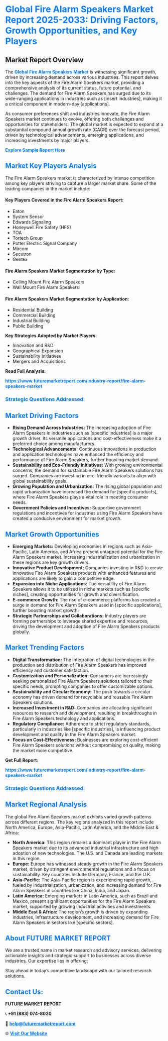 <h1 style="color: #007BFF;">Global Fire Alarm Speakers Market Report 2025-2033: Driving Factors, Growth Opportunities, and Key Players</h1>

<section id="overview">
<h2>Market Report Overview</h2>
<p>The <a href="https://www.futuremarketreport.com/industry-report/fire-alarm-speakers-market" style="color: #007BFF; text-decoration: none;"><strong>Global Fire Alarm Speakers Market</strong></a> is witnessing significant growth, driven by increasing demand across various industries. This report delves into the key aspects of the Fire Alarm Speakers market, providing a comprehensive analysis of its current status, future potential, and challenges. The demand for Fire Alarm Speakers has surged due to its wide-ranging applications in industries such as [insert industries], making it a critical component in modern-day [applications].</p>
<p>As consumer preferences shift and industries innovate, the Fire Alarm Speakers market continues to evolve, offering both challenges and opportunities for stakeholders. The global market is expected to expand at a substantial compound annual growth rate (CAGR) over the forecast period, driven by technological advancements, emerging applications, and increasing investments by major players.</p>
</section>

<section id="overview">
<p><a href="https://www.futuremarketreport.com/request-sample/reportId=87945" style="color: #007BFF; text-decoration: none;"><strong>Explore Sample Report Here</strong></a></p>
</section>

<section id="key-players">
<h2 style="color: #007BFF;">Market Key Players Analysis</h2>
<p>The Fire Alarm Speakers market is characterized by intense competition among key players striving to capture a larger market share. Some of the leading companies in the market include:</p>
<h4>Key Players Covered in the Fire Alarm Speakers Report:</h4>
<ul><li>Eaton</li><li>System Sensor</li><li>Edwards Signaling</li><li>Honeywell Fire Safety (HFS)</li><li>TOA</li><li>Tortech Group</li><li>Potter Electric Signal Company</li><li>Mircom</li><li>Secutron</li><li>Gentex</li></ul>
<h4>Fire Alarm Speakers Market Segmentation by Type:</h4>
<ul><li>Ceiling Mount Fire Alarm Speakers</li><li>Wall Mount Fire Alarm Speakers</li></ul>

<h4>Fire Alarm Speakers Market Segmentation by Application:</h4>
<ul><li>Residential Building</li><li>Commercial Building</li><li>Industrial Building</li><li>Public Building</li></ul>
<p><strong>Key Strategies Adopted by Market Players:</strong></p>
<ul>
<li>Innovation and R&D</li>
<li>Geographical Expansion</li>
<li>Sustainability Initiatives</li>
<li>Mergers and Acquisitions</li>
</ul>
</section>

<section>
<p><strong>Read Full Analysis: </strong></p><a href="https://www.futuremarketreport.com/industry-report/fire-alarm-speakers-market" style="color: #007BFF; text-decoration: none;"><strong>https://www.futuremarketreport.com/industry-report/fire-alarm-speakers-market</strong></a>
<h3 style="color: #007BFF;">Strategic Questions Addressed:</h3>
</section>

<section id="driving-factors">
<h2 style="color: #007BFF;">Market Driving Factors</h2>
<ul>
<li><strong>Rising Demand Across Industries:</strong> The increasing adoption of Fire Alarm Speakers in industries such as [specific industries] is a major growth driver. Its versatile applications and cost-effectiveness make it a preferred choice among manufacturers.</li>
<li><strong>Technological Advancements:</strong> Continuous innovations in production and application technologies have enhanced the efficiency and performance of Fire Alarm Speakers, further boosting market demand.</li>
<li><strong>Sustainability and Eco-Friendly Initiatives:</strong> With growing environmental concerns, the demand for sustainable Fire Alarm Speakers solutions has surged. Companies are investing in eco-friendly variants to align with global sustainability goals.</li>
<li><strong>Growing Population and Urbanization:</strong> The rising global population and rapid urbanization have increased the demand for [specific products], where Fire Alarm Speakers plays a vital role in meeting consumer needs.</li>
<li><strong>Government Policies and Incentives:</strong> Supportive government regulations and incentives for industries using Fire Alarm Speakers have created a conducive environment for market growth.</li>
</ul>
</section>

<section id="growth-opportunities">
<h2 style="color: #007BFF;">Market Growth Opportunities</h2>
<ul>
<li><strong>Emerging Markets:</strong> Developing economies in regions such as Asia-Pacific, Latin America, and Africa present untapped potential for the Fire Alarm Speakers market. Increasing industrialization and urbanization in these regions are key growth drivers.</li>
<li><strong>Innovative Product Development:</strong> Companies investing in R&D to create innovative Fire Alarm Speakers products with enhanced features and applications are likely to gain a competitive edge.</li>
<li><strong>Expansion into Niche Applications:</strong> The versatility of Fire Alarm Speakers allows it to be utilized in niche markets such as [specific niches], creating opportunities for growth and diversification.</li>
<li><strong>E-commerce Growth:</strong> The rise of e-commerce platforms has created a surge in demand for Fire Alarm Speakers used in [specific applications], further boosting market growth.</li>
<li><strong>Strategic Partnerships and Collaborations:</strong> Industry players are forming partnerships to leverage shared expertise and resources, driving the development and adoption of Fire Alarm Speakers products globally.</li>
</ul>
</section>

<section id="trending-factors">
<h2 style="color: #007BFF;">Market Trending Factors</h2>
<ul>
<li><strong>Digital Transformation:</strong> The integration of digital technologies in the production and distribution of Fire Alarm Speakers has improved efficiency and customer satisfaction.</li>
<li><strong>Customization and Personalization:</strong> Consumers are increasingly seeking personalized Fire Alarm Speakers solutions tailored to their specific needs, prompting companies to offer customizable options.</li>
<li><strong>Sustainability and Circular Economy:</strong> The push towards a circular economy has driven demand for recyclable and reusable Fire Alarm Speakers solutions.</li>
<li><strong>Increased Investment in R&D:</strong> Companies are allocating significant resources to research and development, resulting in breakthroughs in Fire Alarm Speakers technology and applications.</li>
<li><strong>Regulatory Compliance:</strong> Adherence to strict regulatory standards, particularly in industries like [specific industries], is influencing product development and quality in the Fire Alarm Speakers market.</li>
<li><strong>Focus on Cost-Effectiveness:</strong> Businesses are exploring cost-efficient Fire Alarm Speakers solutions without compromising on quality, making the market more competitive.</li>
</ul>
</section>

<section>
<p><strong>Get Full Report: </strong></p><a href="https://www.futuremarketreport.com/industry-report/fire-alarm-speakers-market" style="color: #007BFF; text-decoration: none;"><strong>https://www.futuremarketreport.com/industry-report/fire-alarm-speakers-market</strong></a>
<h3 style="color: #007BFF;">Strategic Questions Addressed:</h3>
</section>


<section id="regional-analysis">
<h2 style="color: #007BFF;">Market Regional Analysis</h2>
<p>The global Fire Alarm Speakers market exhibits varied growth patterns across different regions. The key regions analyzed in this report include North America, Europe, Asia-Pacific, Latin America, and the Middle East & Africa:</p>
<ul>
<li><strong>North America:</strong> This region remains a dominant player in the Fire Alarm Speakers market due to its advanced industrial infrastructure and high adoption of new technologies. The U.S. and Canada are leading markets in this region.</li>
<li><strong>Europe:</strong> Europe has witnessed steady growth in the Fire Alarm Speakers market, driven by stringent environmental regulations and a focus on sustainability. Key countries include Germany, France, and the U.K.</li>
<li><strong>Asia-Pacific:</strong> The Asia-Pacific region is experiencing rapid growth, fueled by industrialization, urbanization, and increasing demand for Fire Alarm Speakers in countries like China, India, and Japan.</li>
<li><strong>Latin America:</strong> Emerging markets in Latin America, such as Brazil and Mexico, present significant opportunities for the Fire Alarm Speakers market, supported by growing industrial activities and investments.</li>
<li><strong>Middle East & Africa:</strong> The region’s growth is driven by expanding industries, infrastructure development, and increasing demand for Fire Alarm Speakers in sectors like [specific sectors].</li>
</ul>
</section>

<footer>
<h2 style="color: #007BFF;">About FUTURE MARKET REPORT</h2>
<p>We are a trusted name in market research and advisory services, delivering actionable insights and strategic support to businesses across diverse industries. Our expertise lies in offering:</p>

<p>Stay ahead in today’s competitive landscape with our tailored research solutions.</p>

<h2 style="color: #007BFF;">Contact Us:</h2>
<p><strong>FUTURE MARKET REPORT</strong></p>
<p>📞 <strong>+91 (883) 074-8030</strong></p>
<p>📧 <strong><a href="mailto:help@futuremarketreport.com" style="color: #007BFF;">help@futuremarketreport.com</a></strong></p>
<p>🌐 <strong><a href="https://www.futuremarketreport.com/" style="color: #007BFF;">Visit Our Website</a></strong></p>
</footer>